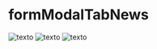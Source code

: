 # formModalTabNews

![texto](url "./../prints/TabNews.gif")
![texto](url "./../prints/modal.png")
![texto](url "./../prints/form.png")